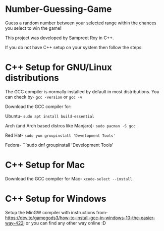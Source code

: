 # Number-Guessing-Game
Guess a random number between your selected range within the chances you select to win the game!

This project was developed by Sampreet Roy in C++.

If you do not have C++ setup on your system then follow the steps:

# C++ Setup for GNU/Linux distributions
The GCC compiler is normally installed by default in most distributions. You can check by-
```gcc -version``` or ```gcc -v```

Download the GCC compiler for:

Ubuntu- ```sudo apt install build-essential```

Arch (and Arch based distros like Manjaro)- ```sudo pacman -S gcc```

Red Hat- ```sudo yum groupinstall 'Development Tools'```

Fedora- ```sudo dnf groupinstall 'Development Tools'

# C++ Setup for Mac
Download the GCC compiler for Mac- ```xcode-select --install```

# C++ Setup for Windows
Setup the MinGW compiler with instructions from- https://dev.to/gamegods3/how-to-install-gcc-in-windows-10-the-easier-way-422j or you can find any other way online :D



